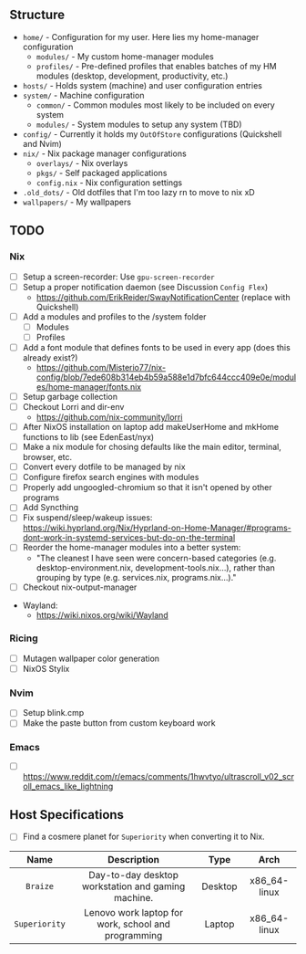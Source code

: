 ## Structure
- `home/` - Configuration for my user. Here lies my home-manager configuration
    - `modules/` - My custom home-manager modules
    - `profiles/` - Pre-defined profiles that enables batches of my HM modules (desktop, development, productivity, etc.)
- `hosts/` - Holds system (machine) and user configuration entries
- `system/` - Machine configuration
    - `common/` - Common modules most likely to be included on every system
    - `modules/` - System modules to setup any system (TBD)
- `config/` - Currently it holds my `OutOfStore` configurations (Quickshell and Nvim)
- `nix/` - Nix package manager configurations
  - `overlays/` - Nix overlays
  - `pkgs/` - Self packaged applications
  - `config.nix` - Nix configuration settings
- `.old_dots/` - Old dotfiles that I'm too lazy rn to move to nix xD
- `wallpapers/` - My wallpapers

## TODO
### Nix
- [ ] Setup a screen-recorder: Use `gpu-screen-recorder`
- [ ] Setup a proper notification daemon (see Discussion `Config Flex`)
    - https://github.com/ErikReider/SwayNotificationCenter (replace with Quickshell)
- [ ] Add a modules and profiles to the /system folder
    - [ ] Modules
    - [ ] Profiles
- [ ] Add a font module that defines fonts to be used in every app (does this already exist?)
    - https://github.com/Misterio77/nix-config/blob/7ede608b314eb4b59a588e1d7bfc644ccc409e0e/modules/home-manager/fonts.nix
- [ ] Setup garbage collection
- [ ] Checkout Lorri and dir-env
    - https://github.com/nix-community/lorri
- [ ] After NixOS installation on laptop add makeUserHome and mkHome functions to lib (see EdenEast/nyx)
- [ ] Make a nix module for chosing defaults like the main editor, terminal, browser, etc.
- [ ] Convert every dotfile to be managed by nix
- [ ] Configure firefox search engines with modules
- [ ] Properly add ungoogled-chromium so that it isn't opened by other programs
- [ ] Add Syncthing
- [ ] Fix suspend/sleep/wakeup issues: https://wiki.hyprland.org/Nix/Hyprland-on-Home-Manager/#programs-dont-work-in-systemd-services-but-do-on-the-terminal
- [ ] Reorder the home-manager modules into a better system:
    - "The cleanest I have seen were concern-based categories (e.g. desktop-environment.nix, development-tools.nix…), rather than grouping by type (e.g. services.nix, programs.nix…)."
- [ ] Checkout nix-output-manager
- Wayland:
    - https://wiki.nixos.org/wiki/Wayland

### Ricing
- [ ] Mutagen wallpaper color generation
- [ ] NixOS Stylix

### Nvim
- [ ] Setup blink.cmp
- [ ] Make the paste button from custom keyboard work

### Emacs
- [ ] https://www.reddit.com/r/emacs/comments/1hwvtyo/ultrascroll_v02_scroll_emacs_like_lightning


## Host Specifications
- [ ] Find a cosmere planet for `Superiority` when converting it to Nix.

| Name          | Description                                         |  Type   |     Arch      |
| :-----------: | :-------------------------------------------------: | :-----: | :-----------: |
| `Braize`      | Day-to-day desktop workstation and gaming machine.  | Desktop | x86_64-linux  |
| `Superiority` | Lenovo work laptop for work, school and programming | Laptop  | x86_64-linux  |
